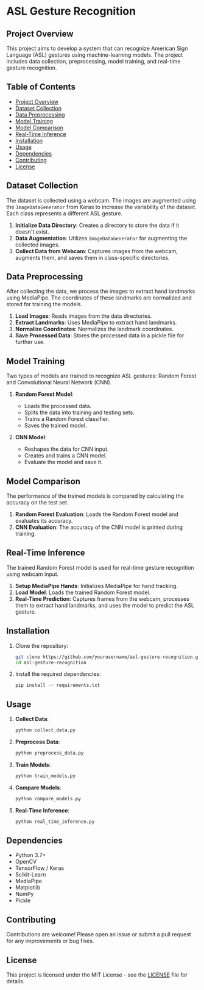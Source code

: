 # ASL Gesture Recognition

## Project Overview

This project aims to develop a system that can recognize American Sign Language (ASL) gestures using machine-learning models. The project includes data collection, preprocessing, model training, and real-time gesture recognition.

## Table of Contents
- [Project Overview](#project-overview)
- [Dataset Collection](#dataset-collection)
- [Data Preprocessing](#data-preprocessing)
- [Model Training](#model-training)
- [Model Comparison](#model-comparison)
- [Real-Time Inference](#real-time-inference)
- [Installation](#installation)
- [Usage](#usage)
- [Dependencies](#dependencies)
- [Contributing](#contributing)
- [License](#license)

## Dataset Collection

The dataset is collected using a webcam. The images are augmented using the `ImageDataGenerator` from Keras to increase the variability of the dataset. Each class represents a different ASL gesture.

1. **Initialize Data Directory**: Creates a directory to store the data if it doesn't exist.
2. **Data Augmentation**: Utilizes `ImageDataGenerator` for augmenting the collected images.
3. **Collect Data from Webcam**: Captures images from the webcam, augments them, and saves them in class-specific directories.

## Data Preprocessing

After collecting the data, we process the images to extract hand landmarks using MediaPipe. The coordinates of these landmarks are normalized and stored for training the models.

1. **Load Images**: Reads images from the data directories.
2. **Extract Landmarks**: Uses MediaPipe to extract hand landmarks.
3. **Normalize Coordinates**: Normalizes the landmark coordinates.
4. **Save Processed Data**: Stores the processed data in a pickle file for further use.

## Model Training

Two types of models are trained to recognize ASL gestures: Random Forest and Convolutional Neural Network (CNN).

1. **Random Forest Model**: 
    - Loads the processed data.
    - Splits the data into training and testing sets.
    - Trains a Random Forest classifier.
    - Saves the trained model.

2. **CNN Model**: 
    - Reshapes the data for CNN input.
    - Creates and trains a CNN model.
    - Evaluate the model and save it.

## Model Comparison

The performance of the trained models is compared by calculating the accuracy on the test set.

1. **Random Forest Evaluation**: Loads the Random Forest model and evaluates its accuracy.
2. **CNN Evaluation**: The accuracy of the CNN model is printed during training.

## Real-Time Inference

The trained Random Forest model is used for real-time gesture recognition using webcam input.

1. **Setup MediaPipe Hands**: Initializes MediaPipe for hand tracking.
2. **Load Model**: Loads the trained Random Forest model.
3. **Real-Time Prediction**: Captures frames from the webcam, processes them to extract hand landmarks, and uses the model to predict the ASL gesture.

## Installation

1. Clone the repository:
    ```bash
    git clone https://github.com/yourusername/asl-gesture-recognition.git
    cd asl-gesture-recognition
    ```

2. Install the required dependencies:
    ```bash
    pip install -r requirements.txt
    ```

## Usage

1. **Collect Data**:
    ```bash
    python collect_data.py
    ```

2. **Preprocess Data**:
    ```bash
    python preprocess_data.py
    ```

3. **Train Models**:
    ```bash
    python train_models.py
    ```

4. **Compare Models**:
    ```bash
    python compare_models.py
    ```

5. **Real-Time Inference**:
    ```bash
    python real_time_inference.py
    ```

## Dependencies

- Python 3.7+
- OpenCV
- TensorFlow / Keras
- Scikit-Learn
- MediaPipe
- Matplotlib
- NumPy
- Pickle

## Contributing

Contributions are welcome! Please open an issue or submit a pull request for any improvements or bug fixes.

## License

This project is licensed under the MIT License - see the [LICENSE](LICENSE) file for details.
